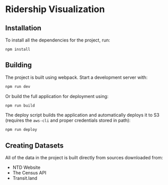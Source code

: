 # Ridership Visualization

## Installation

To install all the dependencies for the project, run:

```sh
npm install
```

## Building

The project is built using webpack. Start a development server with:

```sh
npm run dev
```

Or build the full application for deployment using:

```sh
npm run build
```

The deploy script builds the application and automatically deploys it to S3 (requires the `aws-cli` and proper credentials stored in path):

```sh
npm run deploy
```

## Creating Datasets

All of the data in the project is built directly from sources downloaded from:

* NTD Website
* The Census API
* Transit.land

